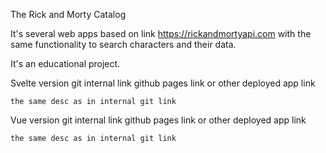 The Rick and Morty Catalog

It's several web apps based on link https://rickandmortyapi.com with the same functionality to search characters and their data.

It's an educational project.


Svelte version
    git internal link
    github pages link or other deployed app link

    the same desc as in internal git link



Vue version
    git internal link
    github pages link or other deployed app link

    the same desc as in internal git link
